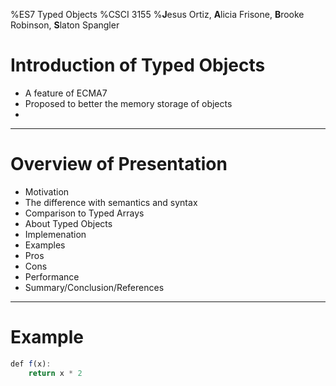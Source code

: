 %ES7 Typed Objects
%CSCI 3155
%**J**esus Ortiz, **A**licia Frisone, **B**rooke Robinson, **S**laton Spangler


Introduction of Typed Objects
====
* A feature of ECMA7 
* Proposed to better the memory storage of objects
* 
   

***

Overview of Presentation
====
* Motivation
* The difference with semantics and syntax
* Comparison to Typed Arrays
* About Typed Objects
* Implemenation
* Examples
* Pros
* Cons
* Performance
* Summary/Conclusion/References


***

Example
====

````javascript
def f(x):
	return x * 2
````
